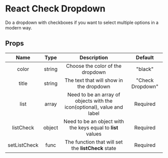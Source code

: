 # React Check Dropdown
Do a dropdown with checkboxes if you want to select multiple options in a modern way.
## Props
| Name  | Type | Description | Default |
| :-: | :-: | :-: | :-: |
| color | string | Choose the color of the dropdown | "black" |
| title | string | The text that will show in the dropdown | "Check Dropdown" |
| list | array | Need to be an array of objects with the icon(optional), value and label | Required |
| listCheck | object | Need to be an object with the keys equal to **list** values | Required |
| setListCheck | func | The function that will set the **listCheck** state | Required |
